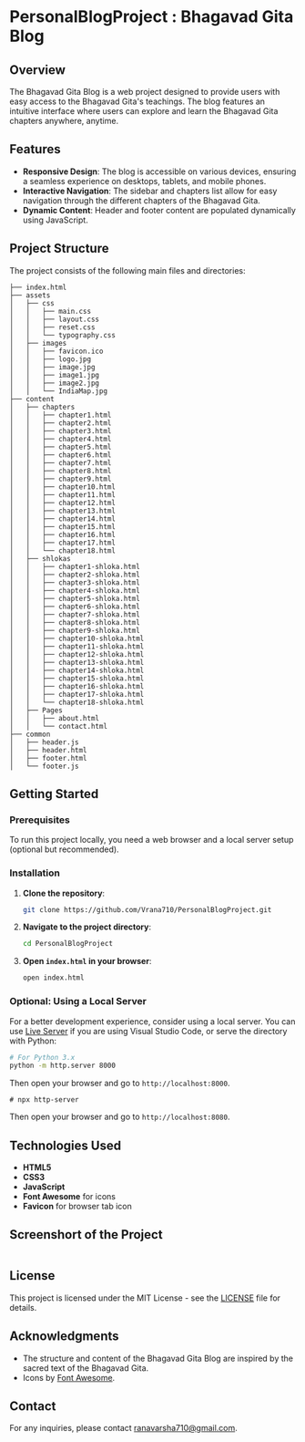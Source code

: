 # PersonalBlogProject : Bhagavad Gita Blog

## Overview

The Bhagavad Gita Blog is a web project designed to provide users with easy access to the Bhagavad Gita's teachings. The blog features an intuitive interface where users can explore and learn the Bhagavad Gita chapters anywhere, anytime.

## Features

- **Responsive Design**: The blog is accessible on various devices, ensuring a seamless experience on desktops, tablets, and mobile phones.
- **Interactive Navigation**: The sidebar and chapters list allow for easy navigation through the different chapters of the Bhagavad Gita.
- **Dynamic Content**: Header and footer content are populated dynamically using JavaScript.

## Project Structure

The project consists of the following main files and directories:

```
├── index.html
├── assets
│   ├── css
│   │   ├── main.css
│   │   ├── layout.css
│   │   ├── reset.css
│   │   └── typography.css
│   ├── images
│   │   ├── favicon.ico
│   │   ├── logo.jpg
│   │   ├── image.jpg
│   │   ├── image1.jpg
│   │   ├── image2.jpg
│   │   └── IndiaMap.jpg
├── content
│   ├── chapters
│   │   ├── chapter1.html
│   │   ├── chapter2.html
│   │   ├── chapter3.html
│   │   ├── chapter4.html
│   │   ├── chapter5.html
│   │   ├── chapter6.html
│   │   ├── chapter7.html
│   │   ├── chapter8.html
│   │   ├── chapter9.html
│   │   ├── chapter10.html
│   │   ├── chapter11.html
│   │   ├── chapter12.html
│   │   ├── chapter13.html
│   │   ├── chapter14.html
│   │   ├── chapter15.html
│   │   ├── chapter16.html
│   │   ├── chapter17.html
│   │   └── chapter18.html
│   ├── shlokas
│   │   ├── chapter1-shloka.html
│   │   ├── chapter2-shloka.html
│   │   ├── chapter3-shloka.html
│   │   ├── chapter4-shloka.html
│   │   ├── chapter5-shloka.html
│   │   ├── chapter6-shloka.html
│   │   ├── chapter7-shloka.html
│   │   ├── chapter8-shloka.html
│   │   ├── chapter9-shloka.html
│   │   ├── chapter10-shloka.html
│   │   ├── chapter11-shloka.html
│   │   ├── chapter12-shloka.html
│   │   ├── chapter13-shloka.html
│   │   ├── chapter14-shloka.html
│   │   ├── chapter15-shloka.html
│   │   ├── chapter16-shloka.html
│   │   ├── chapter17-shloka.html
│   │   └── chapter18-shloka.html
│   ├── Pages
│   │   ├── about.html
│   │   └── contact.html
├── common
│   ├── header.js
│   ├── header.html
│   ├── footer.html
│   └── footer.js
```

## Getting Started

### Prerequisites

To run this project locally, you need a web browser and a local server setup (optional but recommended).

### Installation

1. **Clone the repository**:
    ```sh
    git clone https://github.com/Vrana710/PersonalBlogProject.git
    ```
2. **Navigate to the project directory**:
    ```sh
    cd PersonalBlogProject
    ```

3. **Open `index.html` in your browser**:
    ```sh
    open index.html
    ```

### Optional: Using a Local Server

For a better development experience, consider using a local server. You can use [Live Server](https://marketplace.visualstudio.com/items?itemName=ritwickdey.LiveServer) if you are using Visual Studio Code, or serve the directory with Python:

```sh
# For Python 3.x
python -m http.server 8000
```
Then open your browser and go to `http://localhost:8000`.

```-zsh
# npx http-server
```
Then open your browser and go to `http://localhost:8080`.

## Technologies Used

- **HTML5**
- **CSS3**
- **JavaScript**
- **Font Awesome** for icons
- **Favicon** for browser tab icon

## Screenshort of the Project

```

```

## License

This project is licensed under the MIT License - see the [LICENSE](LICENSE) file for details.

## Acknowledgments

- The structure and content of the Bhagavad Gita Blog are inspired by the sacred text of the Bhagavad Gita.
- Icons by [Font Awesome](https://fontawesome.com/).

## Contact

For any inquiries, please contact [ranavarsha710@gmail.com](mailto:ranavarsha710@gmail.com).
